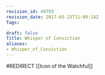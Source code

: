 ```yaml
---
revision_id: 49793
revision_date: 2017-03-23T11:09:14Z
Tags:

draft: false
Title: Whisper of Conviction
aliases:
- Whisper_of_Conviction
---
```

#REDIRECT [[Icon of the Watchful]]